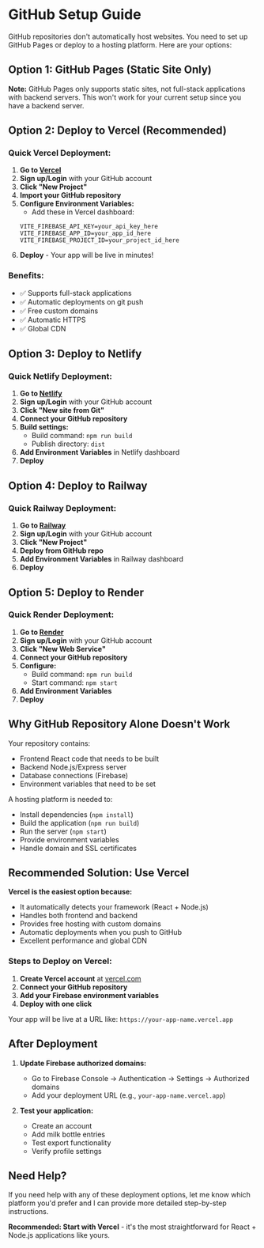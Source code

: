 # GitHub Setup Guide

GitHub repositories don't automatically host websites. You need to set up GitHub Pages or deploy to a hosting platform. Here are your options:

## Option 1: GitHub Pages (Static Site Only)

**Note:** GitHub Pages only supports static sites, not full-stack applications with backend servers. This won't work for your current setup since you have a backend server.

## Option 2: Deploy to Vercel (Recommended)

### Quick Vercel Deployment:

1. **Go to [Vercel](https://vercel.com/)**
2. **Sign up/Login** with your GitHub account
3. **Click "New Project"**
4. **Import your GitHub repository**
5. **Configure Environment Variables:**
   - Add these in Vercel dashboard:
   ```
   VITE_FIREBASE_API_KEY=your_api_key_here
   VITE_FIREBASE_APP_ID=your_app_id_here
   VITE_FIREBASE_PROJECT_ID=your_project_id_here
   ```
6. **Deploy** - Your app will be live in minutes!

### Benefits:
- ✅ Supports full-stack applications
- ✅ Automatic deployments on git push
- ✅ Free custom domains
- ✅ Automatic HTTPS
- ✅ Global CDN

## Option 3: Deploy to Netlify

### Quick Netlify Deployment:

1. **Go to [Netlify](https://netlify.com/)**
2. **Sign up/Login** with your GitHub account
3. **Click "New site from Git"**
4. **Connect your GitHub repository**
5. **Build settings:**
   - Build command: `npm run build`
   - Publish directory: `dist`
6. **Add Environment Variables** in Netlify dashboard
7. **Deploy**

## Option 4: Deploy to Railway

### Quick Railway Deployment:

1. **Go to [Railway](https://railway.app/)**
2. **Sign up/Login** with your GitHub account
3. **Click "New Project"**
4. **Deploy from GitHub repo**
5. **Add Environment Variables** in Railway dashboard
6. **Deploy**

## Option 5: Deploy to Render

### Quick Render Deployment:

1. **Go to [Render](https://render.com/)**
2. **Sign up/Login** with your GitHub account
3. **Click "New Web Service"**
4. **Connect your GitHub repository**
5. **Configure:**
   - Build command: `npm run build`
   - Start command: `npm start`
6. **Add Environment Variables**
7. **Deploy**

## Why GitHub Repository Alone Doesn't Work

Your repository contains:
- Frontend React code that needs to be built
- Backend Node.js/Express server
- Database connections (Firebase)
- Environment variables that need to be set

A hosting platform is needed to:
- Install dependencies (`npm install`)
- Build the application (`npm run build`)
- Run the server (`npm start`)
- Provide environment variables
- Handle domain and SSL certificates

## Recommended Solution: Use Vercel

**Vercel is the easiest option because:**
- It automatically detects your framework (React + Node.js)
- Handles both frontend and backend
- Provides free hosting with custom domains
- Automatic deployments when you push to GitHub
- Excellent performance and global CDN

### Steps to Deploy on Vercel:

1. **Create Vercel account** at [vercel.com](https://vercel.com)
2. **Connect your GitHub repository**
3. **Add your Firebase environment variables**
4. **Deploy with one click**

Your app will be live at a URL like: `https://your-app-name.vercel.app`

## After Deployment

1. **Update Firebase authorized domains:**
   - Go to Firebase Console → Authentication → Settings → Authorized domains
   - Add your deployment URL (e.g., `your-app-name.vercel.app`)

2. **Test your application:**
   - Create an account
   - Add milk bottle entries
   - Test export functionality
   - Verify profile settings

## Need Help?

If you need help with any of these deployment options, let me know which platform you'd prefer and I can provide more detailed step-by-step instructions.

**Recommended: Start with Vercel** - it's the most straightforward for React + Node.js applications like yours.
